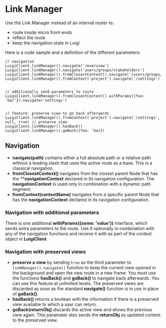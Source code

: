 # Link Manager

Use the Link Manager instead of an internal router to: 

- route inside micro front-ends 
- reflect the route 
- keep the navigation state in Luigi

Here is a code sample and a definition of the different parameters:

````
// navigation
LuigiClient.linkManager().navigate('/overview')
LuigiClient.linkManager().navigate('users/groups/stakeholders')
LuigiClient.linkManager().fromClosestContext().navigate('/users/groups/stakeholders')
LuigiClient.linkManager().fromContext('project').navigate('/settings')
 
 
// additionally send parameters to route
LuigiClient.linkManager().fromClosestContext().withParams({foo: 'bar'}).navigate('settings')
 
 
// feature: preserve view to go back afterwards
LuigiClient.linkManager().fromContext('project').navigate('/settings', null, true) // preserve view
LuigiClient.linkManager().hasBack()
LuigiClient.linkManager().goBack({foo: 'bar})
````

## Navigation

- **navigate(path)** contains either a full absolute path or a relative path without a leading slash that uses the active route as a base. This is a classical navigation.
- **fromClosestContext()** navigates from the closest parent Node that has the ****navigationContext** declared in its navigation configuration. The **navigationContext** is used only in combination with a dynamic path segment.
- **fromContext(contextName)** navigates from a specific parent Node that has the **navigationContext** declared in its navigation configuration.

### Navigation with additional parameters

There is one additional **withParams({some: 'value'})** interface, which sends extra parameters to the route. Use it optionally in combination with any of the navigation functions and receive it with as part of the context object in **LuigiClient**

### Navigation with preserved views

- **preserve a view** by sending `true` as the third parameter to `linkManager().navigate()` function to keep the current view opened in the background and open the new route in a new frame. You must use the functions **hasBack()** and **goBack()**  to navigate back afterwards. You can use this feature at unlimited levels. The preserved views are discarded as soon as the standard **navigate()** function is in use in place of **goBack()**.
- **hasBack()** returns a boolean with the information if there is a preserved view available to which a user can return.
- **goBack(returnObj)** discards the active view and shows the previous view again. This paramater also sends the **returnObj** as updated content to the preserved view.
